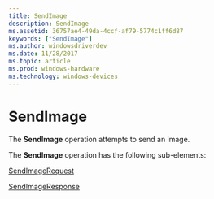 ```yaml
---
title: SendImage
description: SendImage
ms.assetid: 36757ae4-49da-4ccf-af79-5774c1ff6d87
keywords: ["SendImage"]
ms.author: windowsdriverdev
ms.date: 11/28/2017
ms.topic: article
ms.prod: windows-hardware
ms.technology: windows-devices
---
```


# SendImage


The **SendImage** operation attempts to send an image.

The **SendImage** operation has the following sub-elements:

[SendImageRequest](sendimagerequest.md)

[SendImageResponse](sendimageresponse.md)

 

 





